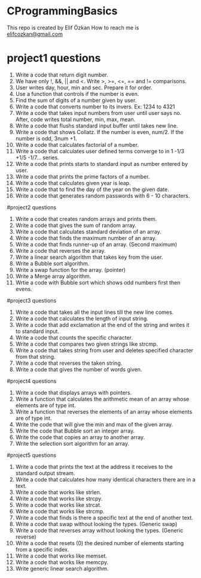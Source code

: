 # CProgrammingBasics
 
This repo is created by Elif Özkan
How to reach me is elifcozkan@gmail.com

# project1 questions
1.	Write a code that return digit number. 
2.	We have only !, &&, || and <. Write >, >=, <=, == and != comparisons.
3.	User writes day, hour, min and sec. Prepare it for order.
4.	Use a function that controls if the number is even.
5.	Find the sum of digits of a number given by user.
6.	Write a code that converts number to its invers. Ex: 1234 to 4321
7.	Write a code that takes input numbers from user until user says no. After, code writes total number, min, max, mean.
8.	Write a code that flushs standard input buffer until takes new line.
9.	Write a code that shows Collatz. If the number is even, num/2. If the number is odd, 3num +1.
10.	Write a code that calculates factorial of a number.
11.	Write a code that calculates user defined terms converge to in 1 -1/3 +1/5 -1/7... series.
12.	Write a code that prints starts to standard input as number entered by user.
13.	Write a code that prints the prime factors of a number.
14.	Write a code that calculates given year is leap.
15.	Write a code that to find the day of the year on the given date.
16.	Write a code that generates random passwords with 6 - 10 characters.

#project2 questions
1.	Write a code that creates random arrays and prints them.
2.	Write a code that gives the sum of random array.
3.	Write a code that calculates standard deviation of an array.
4.	Write a code that finds the maximum number of an array.
5.	Write a code that finds runner-up of an array. (Second maximum)
6.	Write a code that reverses the array.
7.	Write a linear search algorithm that takes key from the user.
8.	Write a Bubble sort algorithm.
9.	Write a swap function for the array. (pointer)
10.	Write a Merge array algorithm.
11.	Wrtie a code with Bubble sort which shows odd numbers first then evens.

#project3 questions
1.	Write a code that takes all the input lines till the new line comes.
2.	Write a code that calculates the length of input string.
3.	Write a code that add exclamation at the end of the string and writes it to standard input.
4.	Write a code that counts the specific character.
5.	Write a code that compares two given strings like strcmp.
6.	Write a code that takes string from user and deletes specified character from that string.
7.	Write a code that reverses the taken string.
8.	Write a code that gives the number of words given.

#project4 questions
1.	Write a code that displays arrays with pointers.
2.	Write a function that calculates the arithmetic mean of an array whose elements are of type int.
3.	Write a function that reverses the elements of an array whose elements are of type int.
4.	Write the code that will give the min and max of the given array.
5.	Write the code that Bubble sort an integer array.
6.	Write the code that copies an array to another array.
7.	Write the selection sort algorithm for an array.	

#project5 questions
1.	Write a code that prints the text at the address it receives to the standard output stream.
2.	Write a code that calculates how many identical characters there are in a text.
3.	Write a code that works like strlen.
4.	Write a code that works like strcpy.
5.	Write a code that works like strcat.
6.	Write a code that works like strcmp.	
7.	Write a code that finds is there a specific text at the end of another text. 
8.	Write a code that swap without looking the types. (Generic swap)
9.	Write a code that reverses array without looking the types. (Generic reverse)
10.	Write a code that resets (0) the desired number of elements starting from a specific index.
11.	Write a code that works like memset.
12. Write a code that works like memcpy.
13. Write generic linear search algorithm.

